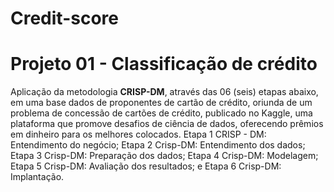 # Credit-score
# Projeto 01 - Classificação de crédito
Aplicação da metodologia **CRISP-DM**, através das 06 (seis) etapas abaixo, em uma base dados de proponentes de cartão de crédito, oriunda de um problema de concessão de cartões de crédito, publicado no Kaggle, uma plataforma que promove desafios de ciência de dados, oferecendo prêmios em dinheiro para os melhores colocados.
Etapa 1 CRISP - DM: Entendimento do negócio;
Etapa 2 Crisp-DM: Entendimento dos dados;
Etapa 3 Crisp-DM: Preparação dos dados;
Etapa 4 Crisp-DM: Modelagem;
Etapa 5 Crisp-DM: Avaliação dos resultados; e
Etapa 6 Crisp-DM: Implantação.
